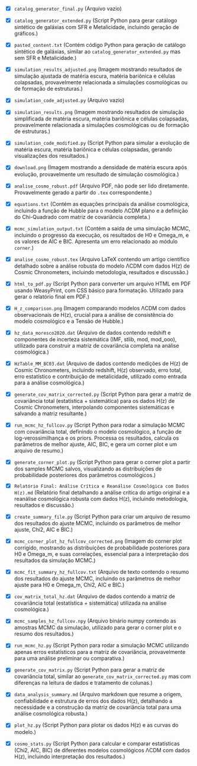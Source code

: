 - [x] `catalog_generator_final.py` (Arquivo vazio)
- [x] `catalog_generator_extended.py` (Script Python para gerar catálogo sintético de galáxias com SFR e Metalicidade, incluindo geração de gráficos.)
- [x] `pasted_content.txt` (Contém código Python para geração de catálogo sintético de galáxias, similar ao `catalog_generator_extended.py` mas sem SFR e Metalicidade.)
- [x] `simulation_results_adjusted.png` (Imagem mostrando resultados de simulação ajustada de matéria escura, matéria bariônica e células colapsadas, provavelmente relacionada a simulações cosmológicas ou de formação de estruturas.)
- [x] `simulation_code_adjusted.py` (Arquivo vazio)
- [x] `simulation_results.png` (Imagem mostrando resultados de simulação simplificada de matéria escura, matéria bariônica e células colapsadas, provavelmente relacionada a simulações cosmológicas ou de formação de estruturas.)
- [x] `simulation_code_modified.py` (Script Python para simular a evolução de matéria escura, matéria bariônica e células colapsadas, gerando visualizações dos resultados.)
- [x] `download.png` (Imagem mostrando a densidade de matéria escura após evolução, provavelmente um resultado de simulação cosmológica.)
- [x] `analise_cosmo_robust.pdf` (Arquivo PDF, não pode ser lido diretamente. Provavelmente gerado a partir do `.tex` correspondente.)
- [x] `equations.txt` (Contém as equações principais da análise cosmológica, incluindo a função de Hubble para o modelo ΛCDM plano e a definição do Chi-Quadrado com matriz de covariância completa.)
- [x] `mcmc_simulation_output.txt` (Contém a saída de uma simulação MCMC, incluindo o progresso da execução, os resultados de H0 e Omega_m, e os valores de AIC e BIC. Apresenta um erro relacionado ao módulo `corner`.)
- [x] `analise_cosmo_robust.tex` (Arquivo LaTeX contendo um artigo científico detalhado sobre a análise robusta do modelo ΛCDM com dados H(z) de Cosmic Chronometers, incluindo metodologia, resultados e discussão.)
- [x] `html_to_pdf.py` (Script Python para converter um arquivo HTML em PDF usando WeasyPrint, com CSS básico para formatação. Utilizado para gerar o relatório final em PDF.)
- [x] `H_z_comparison.png` (Imagem comparando modelos ΛCDM com dados observacionais de H(z), crucial para a análise de consistência do modelo cosmológico e a Tensão de Hubble.)
- [x] `hz_data_moresco2020.dat` (Arquivo de dados contendo redshift e componentes de incerteza sistemática (IMF, stlib, mod, mod_ooo), utilizado para construir a matriz de covariância completa na análise cosmológica.)
- [x] `HzTable_MM_BC03.dat` (Arquivo de dados contendo medições de H(z) de Cosmic Chronometers, incluindo redshift, H(z) observado, erro total, erro estatístico e contribuição de metalicidade, utilizado como entrada para a análise cosmológica.)
- [x] `generate_cov_matrix_corrected.py` (Script Python para gerar a matriz de covariância total (estatística + sistemática) para os dados H(z) de Cosmic Chronometers, interpolando componentes sistemáticas e salvando a matriz resultante.)
- [x] `run_mcmc_hz_fullcov.py` (Script Python para rodar a simulação MCMC com covariância total, definindo o modelo cosmológico, a função de log-verossimilhança e os priors. Processa os resultados, calcula os parâmetros de melhor ajuste, AIC, BIC, e gera um corner plot e um arquivo de resumo.)
- [x] `generate_corner_plot.py` (Script Python para gerar o corner plot a partir dos samples MCMC salvos, visualizando as distribuições de probabilidade posteriores dos parâmetros cosmológicos.)
- [x] `Relatório Final: Análise Crítica e Reanálise Cosmológica com Dados H(z).md` (Relatório final detalhando a análise crítica do artigo original e a reanálise cosmológica robusta com dados H(z), incluindo metodologia, resultados e discussão.)
- [x] `create_summary_file.py` (Script Python para criar um arquivo de resumo dos resultados do ajuste MCMC, incluindo os parâmetros de melhor ajuste, Chi2, AIC e BIC.)
- [x] `mcmc_corner_plot_hz_fullcov_corrected.png` (Imagem do corner plot corrigido, mostrando as distribuições de probabilidade posteriores para H0 e Omega_m, e suas correlações, essencial para a interpretação dos resultados da simulação MCMC.)
- [x] `mcmc_fit_summary_hz_fullcov.txt` (Arquivo de texto contendo o resumo dos resultados do ajuste MCMC, incluindo os parâmetros de melhor ajuste para H0 e Omega_m, Chi2, AIC e BIC.)
- [x] `cov_matrix_total_hz.dat` (Arquivo de dados contendo a matriz de covariância total (estatística + sistemática) utilizada na análise cosmológica.)
- [x] `mcmc_samples_hz_fullcov.npy` (Arquivo binário numpy contendo as amostras MCMC da simulação, utilizado para gerar o corner plot e o resumo dos resultados.)
- [x] `run_mcmc_hz.py` (Script Python para rodar a simulação MCMC utilizando apenas erros estatísticos para a matriz de covariância, provavelmente para uma análise preliminar ou comparativa.)
- [x] `generate_cov_matrix.py` (Script Python para gerar a matriz de covariância total, similar ao `generate_cov_matrix_corrected.py` mas com diferenças na leitura de dados e tratamento de colunas.)
- [x] `data_analysis_summary.md` (Arquivo markdown que resume a origem, confiabilidade e estrutura de erros dos dados H(z), detalhando a necessidade e a construção da matriz de covariância total para uma análise cosmológica robusta.)
- [x] `plot_hz.py` (Script Python para plotar os dados H(z) e as curvas do modelo.)
- [x] `cosmo_stats.py` (Script Python para calcular e comparar estatísticas (Chi2, AIC, BIC) de diferentes modelos cosmológicos ΛCDM com dados H(z), incluindo interpretação dos resultados.)

